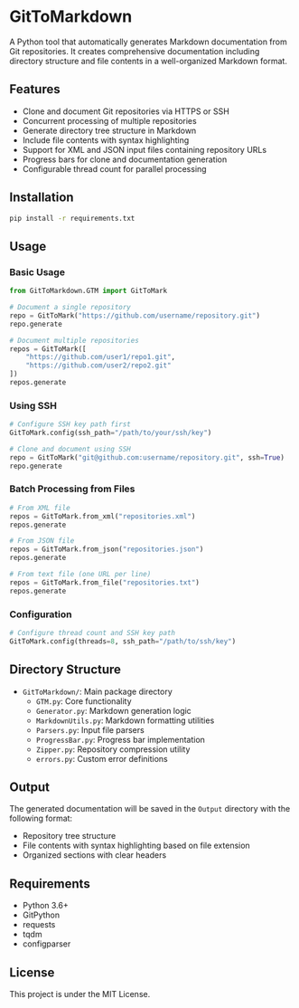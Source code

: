 # GitToMarkdown

A Python tool that automatically generates Markdown documentation from Git repositories. It creates comprehensive documentation including directory structure and file contents in a well-organized Markdown format.

## Features

- Clone and document Git repositories via HTTPS or SSH
- Concurrent processing of multiple repositories
- Generate directory tree structure in Markdown
- Include file contents with syntax highlighting
- Support for XML and JSON input files containing repository URLs
- Progress bars for clone and documentation generation
- Configurable thread count for parallel processing

## Installation

```bash
pip install -r requirements.txt
```

## Usage

### Basic Usage

```python
from GitToMarkdown.GTM import GitToMark

# Document a single repository
repo = GitToMark("https://github.com/username/repository.git")
repo.generate

# Document multiple repositories
repos = GitToMark([
    "https://github.com/user1/repo1.git",
    "https://github.com/user2/repo2.git"
])
repos.generate
```

### Using SSH

```python
# Configure SSH key path first
GitToMark.config(ssh_path="/path/to/your/ssh/key")

# Clone and document using SSH
repo = GitToMark("git@github.com:username/repository.git", ssh=True)
repo.generate
```

### Batch Processing from Files

```python
# From XML file
repos = GitToMark.from_xml("repositories.xml")
repos.generate

# From JSON file
repos = GitToMark.from_json("repositories.json")
repos.generate

# From text file (one URL per line)
repos = GitToMark.from_file("repositories.txt")
repos.generate
```

### Configuration

```python
# Configure thread count and SSH key path
GitToMark.config(threads=8, ssh_path="/path/to/ssh/key")
```

## Directory Structure

- `GitToMarkdown/`: Main package directory
  - `GTM.py`: Core functionality
  - `Generator.py`: Markdown generation logic
  - `MarkdownUtils.py`: Markdown formatting utilities
  - `Parsers.py`: Input file parsers
  - `ProgressBar.py`: Progress bar implementation
  - `Zipper.py`: Repository compression utility
  - `errors.py`: Custom error definitions

## Output

The generated documentation will be saved in the `Output` directory with the following format:
- Repository tree structure
- File contents with syntax highlighting based on file extension
- Organized sections with clear headers

## Requirements

- Python 3.6+
- GitPython
- requests
- tqdm
- configparser

## License

This project is under the MIT License.